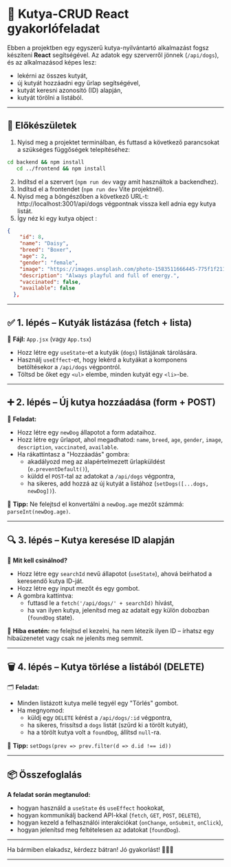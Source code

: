 # 🐶 Kutya-CRUD React gyakorlófeladat

Ebben a projektben egy egyszerű kutya-nyilvántartó alkalmazást fogsz készíteni **React** segítségével. Az adatok egy szerverről jönnek (`/api/dogs`), és az alkalmazásod képes lesz:

- lekérni az összes kutyát,
- új kutyát hozzáadni egy űrlap segítségével,
- kutyát keresni azonosító (ID) alapján,
- kutyát törölni a listából.

---

## 🔧 Előkészületek

1. Nyisd meg a projektet terminálban, és futtasd a következő parancsokat a szükséges függőségek telepítéséhez:

```bash
cd backend && npm install
   cd ../frontend && npm install
```

2. Indítsd el a szervert (`npm run dev` vagy amit használtok a backendhez).
3. Indítsd el a frontendet (`npm run dev` Vite projektnél).
4. Nyisd meg a böngészőben a következő URL-t:
   http://localhost:3001/api/dogs végpontnak vissza kell adnia egy kutya listát.
5. Így néz ki egy kutya object :

```json
{
    "id": 8,
    "name": "Daisy",
    "breed": "Boxer",
    "age": 2,
    "gender": "female",
    "image": "https://images.unsplash.com/photo-1583511666445-775f1f2116f4",
    "description": "Always playful and full of energy.",
    "vaccinated": false,
    "available": false
  },
```

---

## ✅ 1. lépés – Kutyák listázása (fetch + lista)

📁 **Fájl:** `App.jsx` (vagy `App.tsx`)

- Hozz létre egy `useState`-et a kutyák (`dogs`) listájának tárolására.
- Használj `useEffect`-et, hogy lekérd a kutyákat a komponens betöltésekor a `/api/dogs` végpontról.
- Töltsd be őket egy `<ul>` elembe, minden kutyát egy `<li>`-be.

---

## ➕ 2. lépés – Új kutya hozzáadása (form + POST)

📄 **Feladat:**

- Hozz létre egy `newDog` állapotot a form adataihoz.
- Hozz létre egy űrlapot, ahol megadhatod: `name`, `breed`, `age`, `gender`, `image`, `description`, `vaccinated`, `available`.
- Ha rákattintasz a "Hozzáadás" gombra:
  - akadályozd meg az alapértelmezett űrlapküldést (`e.preventDefault()`),
  - küldd el `POST`-tal az adatokat a `/api/dogs` végpontra,
  - ha sikeres, add hozzá az új kutyát a listához (`setDogs([...dogs, newDog])`).

📝 **Tipp:** Ne felejtsd el konvertálni a `newDog.age` mezőt számmá: `parseInt(newDog.age)`.

---

## 🔍 3. lépés – Kutya keresése ID alapján

🧠 **Mit kell csinálnod?**

- Hozz létre egy `searchId` nevű állapotot (`useState`), ahová beírhatod a keresendő kutya ID-ját.
- Hozz létre egy input mezőt és egy gombot.
- A gombra kattintva:
  - futtasd le a `fetch('/api/dogs/' + searchId)` hívást,
  - ha van ilyen kutya, jelenítsd meg az adatait egy külön dobozban (`foundDog` state).

🛑 **Hiba esetén:** ne felejtsd el kezelni, ha nem létezik ilyen ID – írhatsz egy hibaüzenetet vagy csak ne jeleníts meg semmit.

---

## 🗑️ 4. lépés – Kutya törlése a listából (DELETE)

🗂️ **Feladat:**

- Minden listázott kutya mellé tegyél egy "Törlés" gombot.
- Ha megnyomod:
  - küldj egy `DELETE` kérést a `/api/dogs/:id` végpontra,
  - ha sikeres, frissítsd a `dogs` listát (szűrd ki a törölt kutyát),
  - ha a törölt kutya volt a `foundDog`, állítsd `null`-ra.

🚀 **Tipp:** `setDogs(prev => prev.filter(d => d.id !== id))`

---

## 📦 Összefoglalás

**A feladat során megtanulod:**

- hogyan használd a `useState` és `useEffect` hookokat,
- hogyan kommunikálj backend API-kkal (`fetch`, `GET`, `POST`, `DELETE`),
- hogyan kezeld a felhasználói interakciókat (`onChange`, `onSubmit`, `onClick`),
- hogyan jelenítsd meg feltételesen az adatokat (`foundDog`).

---

Ha bármiben elakadsz, kérdezz bátran! Jó gyakorlást! 🐕‍🦺🚀

---
